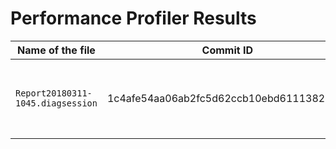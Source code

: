 <h1>Performance Profiler Results</h1>

| Name of the file | Commit ID | Description | Results | CPU |
| --- | --- | --- | --- | --- |
| `Report20180311-1045.diagsession` | 1c4afe54aa06ab2fc5d62ccb10ebd6111382df25 | Searching 10.000 journeys using DateTime class. | ~ 178 ms per journey | i5-2400 |
